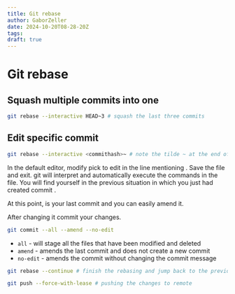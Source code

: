```yaml
---
title: Git rebase
author: GaborZeller
date: 2024-10-20T08-28-20Z
tags:
draft: true
---
```


# Git rebase

## Squash multiple commits into one

```sh
git rebase --interactive HEAD~3 # squash the last three commits
```

## Edit specific commit

```sh
git rebase --interactive <commithash>~ # note the tilde ~ at the end of the command, because you need to reapply commits on top of the previous commit of the <commithash>
```

In the default editor, modify pick to edit in the line mentioning <commithash>. Save the file and exit. git will interpret and automatically execute the commands in the file. You will find yourself in the previous situation in which you just had created commit <commithash>.

At this point, <commithash> is your last commit and you can easily amend it.

After changing it commit your changes.

```sh
git commit --all --amend --no-edit
```

- `all` - will stage all the files that have been modified and deleted
- `amend` - amends the last commit and does not create a new commit
- `no-edit` - amends the commit without changing the commit message

```sh
git rebase --continue # finish the rebasing and jump back to the previous HEAD
```

```sh
git push --force-with-lease # pushing the changes to remote
```


